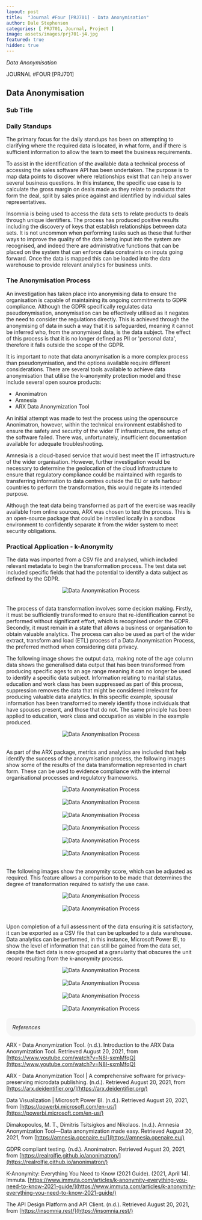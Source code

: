 ```yaml
---
layout: post
title:  "Journal #Four [PRJ701] - Data Anonymisation" 
author: Dale Stephenson
categories: [ PRJ701, Journal, Project ]
image: assets/images/prj701-j4.jpg
featured: true
hidden: true
---
```

<i>Data Anonymisation</i>

JOURNAL #FOUR [PRJ701]

<h2>Data Anonymisation</h2>

<h3>Sub Title</h3>

<h3>Daily Standups</h3>
 
The primary focus for the daily standups has been on attempting to clarifying where the required data is located, in what form, and if there is sufficient information to allow the team to meet the business requirements.  
 
To assist in the identification of the available data a technical process of accessing the sales software API has been undertaken. The purpose is to map data points to discover where relationships exist that can help answer several business questions. In this instance, the specific use case is to calculate the gross margin on deals made as they relate to products that form the deal, split by sales price against and identified by individual sales representatives.
 
Insomnia is being used to access the data sets to relate products to deals through unique identifiers. The process has produced positive results including the discovery of keys that establish relationships between data sets. It is not uncommon when performing tasks such as these that further ways to improve the quality of the data being input into the system are recognised, and indeed there are administrative functions that can be placed on the system that can enforce data constraints on inputs going forward. Once the data is mapped this can be loaded into the data warehouse to provide relevant analytics for business units.
 
<h3>The Anonymisation Process</h3>
 
An investigation has taken place into anonymising data to ensure the organisation is capable of maintaining its ongoing commitments to GDPR compliance. Although the GDPR specifically regulates data pseudonymisation, anonymisation can be effectively utilised as it negates the need to consider the regulations directly. This is achieved through the anonymising of data in such a way that it is safeguarded, meaning it cannot be inferred who, from the anonymised data, is the data subject. The effect of this process is that it is no longer defined as PII or 'personal data', therefore it falls outside the scope of the GDPR.  
 
It is important to note that data anonymisation is a more complex process than pseudonymisation, and the options available require different considerations. There are several tools available to achieve data anonymisation that utilise the k-anonymity protection model and these include several open source products:
 
- Anonimatron
- Amnesia
- ARX Data Anonymization Tool
 
An initial attempt was made to test the process using the opensource Anonimatron, however, within the technical environment established to ensure the safety and security of the wider IT infrastructure, the setup of the software failed. There was, unfortunately, insufficient documentation available for adequate troubleshooting.  
 
Amnesia is a cloud-based service that would best meet the IT infrastructure of the wider organisation. However, further investigation would be necessary to determine the geolocation of the cloud infrastructure to ensure that regulatory compliance could be maintained with regards to transferring information to data centres outside the EU or safe harbour countries to perform the transformation, this would negate its intended purpose.
 
Although the teat data being transformed as part of the exercise was readily available from online sources, ARX was chosen to test the process. This is an open-source package that could be installed locally in a sandbox environment to confidently separate it from the wider system to meet security obligations.
 
<h3>Practical Application - k-Anonymity</h3>
 
The data was imported from a CSV file and analysed, which included relevant metadata to begin the transformation process. The test data set included specific fields that had the potential to identify a data subject as defined by the GDPR.

<center><img src="/assets/images/prj-j4-1.png" alt="Data Anonymisation Process"></center><br>

The process of data transformation involves some decision making. Firstly, it must be sufficiently transformed to ensure that re-identification cannot be performed without significant effort, which is recognised under the GDPR. Secondly, it must remain in a state that allows a business or organisation to obtain valuable analytics. The process can also be used as part of the wider extract, transform and load (ETL) process of a Data Anonymisation Process, the preferred method when considering data privacy.
 
The following image shows the output data, making note of the age column data shows the generalised data output that has been transformed from producing specific ages to an age range meaning it can no longer be used to identify a specific data subject. Information relating to marital status, education and work class has been suppressed as part of this process, suppression removes the data that might be considered irrelevant for producing valuable data analytics. In this specific example, spousal information has been transformed to merely identify those individuals that have spouses present, and those that do not. The same principle has been applied to education, work class and occupation as visible in the example produced.

<center><img src="/assets/images/prj-j4-2.png" alt="Data Anonymisation Process"></center><br>

As part of the ARX package, metrics and analytics are included that help identify the success of the anonymisation process, the following images show some of the results of the data transformation represented in chart form. These can be used to evidence compliance with the internal organisational processes and regulatory frameworks.

<center><img src="/assets/images/prj-j4-3.png" alt="Data Anonymisation Process"></center><br>
<center><img src="/assets/images/prj-j4-4.png" alt="Data Anonymisation Process"></center><br>
<center><img src="/assets/images/prj-j4-5.png" alt="Data Anonymisation Process"></center><br>
<center><img src="/assets/images/prj-j4-6.png" alt="Data Anonymisation Process"></center><br>
<center><img src="/assets/images/prj-j4-7.png" alt="Data Anonymisation Process"></center><br>
<center><img src="/assets/images/prj-j4-8.png" alt="Data Anonymisation Process"></center><br>

The following images show the anonymity score, which can be adjusted as required. This feature allows a comparison to be made that determines the degree of transformation required to satisfy the use case.

<center><img src="/assets/images/prj-j4-9.png" alt="Data Anonymisation Process"></center><br>
<center><img src="/assets/images/prj-j4-10.png" alt="Data Anonymisation Process"></center><br>

Upon completion of a full assessment of the data ensuring it is satisfactory, it can be exported as a CSV file that can be uploaded to a data warehouse. Data analytics can be performed, in this instance, Microsoft Power BI, to show the level of information that can still be gained from the data set, despite the fact data is now grouped at a granularity that obscures the unit record resulting from the k-anonymity process.

<center><img src="/assets/images/prj-j4-11.png" alt="Data Anonymisation Process"></center><br>
<center><img src="/assets/images/prj-j4-12.png" alt="Data Anonymisation Process"></center><br>
<center><img src="/assets/images/prj-j4-13.png" alt="Data Anonymisation Process"></center><br>
<center><img src="/assets/images/prj-j4-14.png" alt="Data Anonymisation Process"></center><br>

<div style="background-color: #f6f6f6; padding: 1rem; border-radius: 10px 20px;"> 
    <i>References</i>
</div>

ARX - Data Anonymization Tool. (n.d.). Introduction to the ARX Data Anonymization Tool. Retrieved August 20, 2021, from [https://www.youtube.com/watch?v=N8I-sxmMfqQ](https://www.youtube.com/watch?v=N8I-sxmMfqQ)

ARX - Data Anonymization Tool | A comprehensive software for privacy-preserving microdata publishing. (n.d.). Retrieved August 20, 2021, from [https://arx.deidentifier.org/](https://arx.deidentifier.org/)

Data Visualization | Microsoft Power BI. (n.d.). Retrieved August 20, 2021, from [https://powerbi.microsoft.com/en-us/](https://powerbi.microsoft.com/en-us/)

Dimakopoulos, M. T., Dimitris Tsitsigkos and Nikolaos. (n.d.). Amnesia Anonymization Tool—Data anonymization made easy. Retrieved August 20, 2021, from [https://amnesia.openaire.eu/](https://amnesia.openaire.eu/)

GDPR compliant testing. (n.d.). Anonimatron. Retrieved August 20, 2021, from [https://realrolfje.github.io/anonimatron/](https://realrolfje.github.io/anonimatron/)

K-Anonymity: Everything You Need to Know (2021 Guide). (2021, April 14). Immuta. [https://www.immuta.com/articles/k-anonymity-everything-you-need-to-know-2021-guide/](https://www.immuta.com/articles/k-anonymity-everything-you-need-to-know-2021-guide/)

The API Design Platform and API Client. (n.d.). Retrieved August 20, 2021, from [https://insomnia.rest/](https://insomnia.rest/)